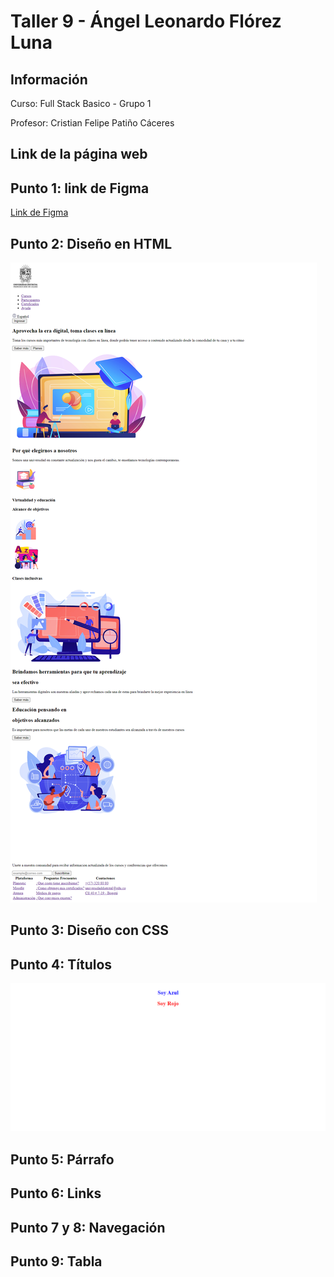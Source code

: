 <h1>Taller 9 - Ángel Leonardo Flórez Luna</h1>

<h2>Información</h2>
<p>Curso: Full Stack Basico - Grupo 1</p>
<p>Profesor: Cristian Felipe Patiño Cáceres</p>

<h2>Link de la página web</h2>


<h2>Punto 1: link de Figma</h2>
<a href="https://www.figma.com/file/O9wDEslL589lAJMrZfRB31/Angel-Leonardo-Florez-Luna?type=design&node-id=0%3A1&mode=design&t=WZ2OeDTLX1a1wmRF-1">Link de Figma</a>

<h2>Punto 2: Diseño en HTML</h2>
<img src="./public/images/punto-2.png" alt="punto-2">

<h2>Punto 3: Diseño con CSS</h2>

<h2>Punto 4: Títulos</h2>
<img src="./public/images/punto-4.png" alt="punto-4">

<h2>Punto 5: Párrafo</h2>

<h2>Punto 6: Links</h2>

<h2>Punto 7 y 8: Navegación</h2>

<h2>Punto 9: Tabla</h2>